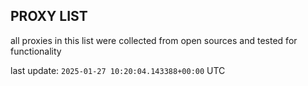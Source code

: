 ## PROXY LIST

all proxies in this list were collected from open sources and tested for functionality

last update: `2025-01-27 10:20:04.143388+00:00` UTC